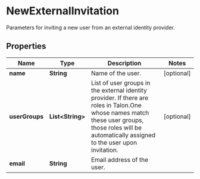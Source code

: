 

# NewExternalInvitation

Parameters for inviting a new user from an external identity provider.
## Properties

Name | Type | Description | Notes
------------ | ------------- | ------------- | -------------
**name** | **String** | Name of the user. |  [optional]
**userGroups** | **List&lt;String&gt;** | List of user groups in the external identity provider.  If there are roles in Talon.One whose names match these user groups, those roles will be automatically assigned to the user upon invitation.  |  [optional]
**email** | **String** | Email address of the user. | 



